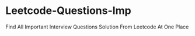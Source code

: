 # Leetcode-Questions-Imp
Find All Important Interview Questions Solution From Leetcode At One Place
